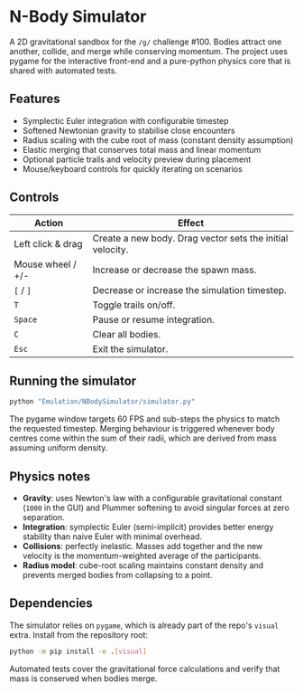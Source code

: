 # N-Body Simulator

A 2D gravitational sandbox for the `/g/` challenge #100. Bodies attract
one another, collide, and merge while conserving momentum. The project
uses pygame for the interactive front-end and a pure-python physics core
that is shared with automated tests.

## Features

- Symplectic Euler integration with configurable timestep
- Softened Newtonian gravity to stabilise close encounters
- Radius scaling with the cube root of mass (constant density assumption)
- Elastic merging that conserves total mass and linear momentum
- Optional particle trails and velocity preview during placement
- Mouse/keyboard controls for quickly iterating on scenarios

## Controls

| Action | Effect |
| ------ | ------ |
| Left click & drag | Create a new body. Drag vector sets the initial velocity. |
| Mouse wheel / +/- | Increase or decrease the spawn mass. |
| `[` / `]` | Decrease or increase the simulation timestep. |
| `T` | Toggle trails on/off. |
| `Space` | Pause or resume integration. |
| `C` | Clear all bodies. |
| `Esc` | Exit the simulator. |

## Running the simulator

```bash
python "Emulation/NBodySimulator/simulator.py"
```

The pygame window targets 60 FPS and sub-steps the physics to match the
requested timestep. Merging behaviour is triggered whenever body centres
come within the sum of their radii, which are derived from mass assuming
uniform density.

## Physics notes

- **Gravity**: uses Newton's law with a configurable gravitational
  constant (`1000` in the GUI) and Plummer softening to avoid singular
  forces at zero separation.
- **Integration**: symplectic Euler (semi-implicit) provides better
  energy stability than naive Euler with minimal overhead.
- **Collisions**: perfectly inelastic. Masses add together and the new
  velocity is the momentum-weighted average of the participants.
- **Radius model**: cube-root scaling maintains constant density and
  prevents merged bodies from collapsing to a point.

## Dependencies

The simulator relies on `pygame`, which is already part of the repo's
`visual` extra. Install from the repository root:

```bash
python -m pip install -e .[visual]
```

Automated tests cover the gravitational force calculations and verify
that mass is conserved when bodies merge.

